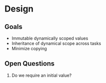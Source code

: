 # Design

## Goals
- Immutable dynamically scoped values
- Inheritance of dynamical scope across tasks
- Minimize copying

## Open Questions

1. Do we require an initial value?